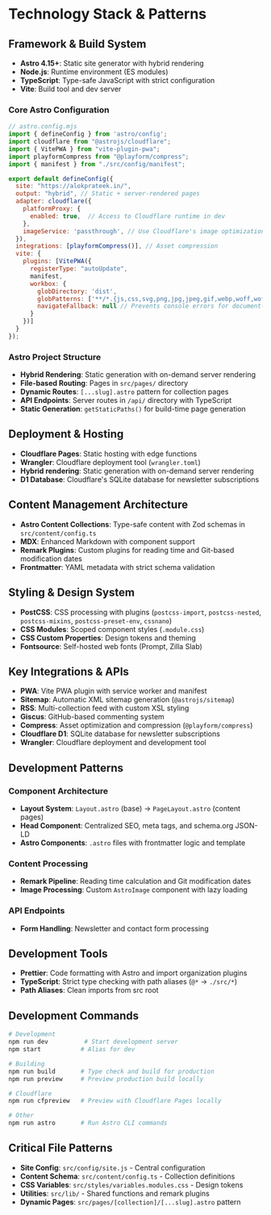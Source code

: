 # Technology Stack & Patterns

## Framework & Build System
- **Astro 4.15+**: Static site generator with hybrid rendering
- **Node.js**: Runtime environment (ES modules)
- **TypeScript**: Type-safe JavaScript with strict configuration
- **Vite**: Build tool and dev server

### Core Astro Configuration
```javascript
// astro.config.mjs
import { defineConfig } from 'astro/config';
import cloudflare from "@astrojs/cloudflare";
import { VitePWA } from "vite-plugin-pwa";
import playformCompress from "@playform/compress";
import { manifest } from "./src/config/manifest";

export default defineConfig({
  site: "https://alokprateek.in/",
  output: "hybrid", // Static + server-rendered pages
  adapter: cloudflare({
    platformProxy: {
      enabled: true,  // Access to Cloudflare runtime in dev
    },
    imageService: 'passthrough', // Use Cloudflare's image optimization
  }),
  integrations: [playformCompress()], // Asset compression
  vite: {
    plugins: [VitePWA({
      registerType: "autoUpdate",
      manifest,
      workbox: {
        globDirectory: 'dist',
        globPatterns: ['**/*.{js,css,svg,png,jpg,jpeg,gif,webp,woff,woff2,ttf,eot,ico}'],
        navigateFallback: null // Prevents console errors for document-based requests
      }
    })]
  }
});
```

### Astro Project Structure
- **Hybrid Rendering**: Static generation with on-demand server rendering
- **File-based Routing**: Pages in `src/pages/` directory
- **Dynamic Routes**: `[...slug].astro` pattern for collection pages
- **API Endpoints**: Server routes in `/api/` directory with TypeScript
- **Static Generation**: `getStaticPaths()` for build-time page generation

## Deployment & Hosting
- **Cloudflare Pages**: Static hosting with edge functions
- **Wrangler**: Cloudflare deployment tool (`wrangler.toml`)
- **Hybrid rendering**: Static generation with on-demand server rendering
- **D1 Database**: Cloudflare's SQLite database for newsletter subscriptions

## Content Management Architecture
- **Astro Content Collections**: Type-safe content with Zod schemas in `src/content/config.ts`
- **MDX**: Enhanced Markdown with component support
- **Remark Plugins**: Custom plugins for reading time and Git-based modification dates
- **Frontmatter**: YAML metadata with strict schema validation

## Styling & Design System
- **PostCSS**: CSS processing with plugins (`postcss-import`, `postcss-nested`, `postcss-mixins`, `postcss-preset-env`, `cssnano`)
- **CSS Modules**: Scoped component styles (`.module.css`)
- **CSS Custom Properties**: Design tokens and theming
- **Fontsource**: Self-hosted web fonts (Prompt, Zilla Slab)

## Key Integrations & APIs
- **PWA**: Vite PWA plugin with service worker and manifest
- **Sitemap**: Automatic XML sitemap generation (`@astrojs/sitemap`)
- **RSS**: Multi-collection feed with custom XSL styling
- **Giscus**: GitHub-based commenting system
- **Compress**: Asset optimization and compression (`@playform/compress`)
- **Cloudflare D1**: SQLite database for newsletter subscriptions
- **Wrangler**: Cloudflare deployment and development tool

## Development Patterns

### Component Architecture
- **Layout System**: `Layout.astro` (base) → `PageLayout.astro` (content pages)
- **Head Component**: Centralized SEO, meta tags, and schema.org JSON-LD
- **Astro Components**: `.astro` files with frontmatter logic and template

### Content Processing
- **Remark Pipeline**: Reading time calculation and Git modification dates
- **Image Processing**: Custom `AstroImage` component with lazy loading

### API Endpoints
- **Form Handling**: Newsletter and contact form processing

## Development Tools
- **Prettier**: Code formatting with Astro and import organization plugins
- **TypeScript**: Strict type checking with path aliases (`@*` → `./src/*`)
- **Path Aliases**: Clean imports from src root

## Development Commands

```bash
# Development
npm run dev          # Start development server
npm start           # Alias for dev

# Building
npm run build       # Type check and build for production
npm run preview     # Preview production build locally

# Cloudflare
npm run cfpreview   # Preview with Cloudflare Pages locally

# Other
npm run astro       # Run Astro CLI commands
```

## Critical File Patterns
- **Site Config**: `src/config/site.js` - Central configuration
- **Content Schema**: `src/content/config.ts` - Collection definitions
- **CSS Variables**: `src/styles/variables.modules.css` - Design tokens
- **Utilities**: `src/lib/` - Shared functions and remark plugins
- **Dynamic Pages**: `src/pages/[collection]/[...slug].astro` pattern